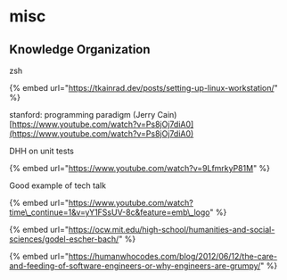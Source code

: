 # misc

## Knowledge Organization

zsh

{% embed url="https://tkainrad.dev/posts/setting-up-linux-workstation/" %}

stanford: programming paradigm \(Jerry Cain\) [https://www.youtube.com/watch?v=Ps8jOj7diA0](https://www.youtube.com/watch?v=Ps8jOj7diA0)

DHH on unit tests

{% embed url="https://www.youtube.com/watch?v=9LfmrkyP81M" %}

Good example of tech talk

{% embed url="https://www.youtube.com/watch?time\_continue=1&v=yY1FSsUV-8c&feature=emb\_logo" %}

{% embed url="https://ocw.mit.edu/high-school/humanities-and-social-sciences/godel-escher-bach/" %}

{% embed url="https://humanwhocodes.com/blog/2012/06/12/the-care-and-feeding-of-software-engineers-or-why-engineers-are-grumpy/" %}

